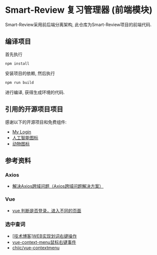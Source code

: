 Smart-Review 复习管理器 (前端模块)
=================================

Smart-Review采用前后端分离架构, 此仓库为Smart-Review项目的前端代码.


编译项目
--------------

首先执行

```
npm install
```

安装项目的依赖, 然后执行

```
npm run build
```

进行编译, 获得生成环境的代码.


引用的开源项目项目
-------------------

感谢以下的开源项目和免费组件:

- [My Login](https://github.com/nauvalazhar/bootstrap-4-login-page)
- [人工智能图标](https://www.iconfont.cn/collections/detail?spm=a313x.7781069.0.da5a778a4&cid=8217)
- [动物图标](https://www.iconfont.cn/collections/detail?spm=a313x.7781069.0.da5a778a4&cid=25660)


参考资料
--------------------

### Axios

- [解决Axios跨域问题（Axios跨域问题解决方案）](https://blog.csdn.net/moshowgame/article/details/107285660)

### Vue

- [vue 判断是否登录，进入不同的页面](https://blog.csdn.net/dwb123456123456/article/details/85317136)

### 选中查词

- [[技术博客]WEB实现划词右键操作](https://www.cnblogs.com/JeromyLee/p/12958914.html)
- [vue-context-menu鼠标右键事件](https://blog.csdn.net/poplargg/article/details/108518306)
- [chiic/vue-contextmenu](https://github.com/chiic/vue-contextmenu)